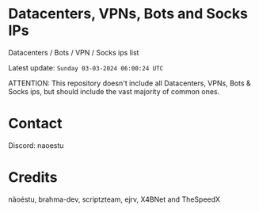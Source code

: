 # Datacenters, VPNs, Bots and Socks IPs
 
Datacenters / Bots / VPN / Socks ips list

Latest update: `Sunday 03-03-2024 06:00:24 UTC` 

ATTENTION: This repository doesn't include all Datacenters, VPNs, Bots & Socks ips, 
but should include the vast majority of common ones.

# Contact
Discord: naoestu

# Credits
nãoéstu, brahma-dev, scriptzteam, ejrv, X4BNet and TheSpeedX
